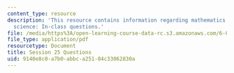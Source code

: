 ```yaml
---
content_type: resource
description: 'This resource contains information regarding mathematics for computer
  science: In-class questions.'
file: /media/https%3A/open-learning-course-data-rc.s3.amazonaws.com/6-042j-mathematics-for-computer-science-spring-2015/9140e8c0a7b0abbca25104c33062830a_MIT6_042JS15_cp25.pdf
file_type: application/pdf
resourcetype: Document
title: Session 25 Questions
uid: 9140e8c0-a7b0-abbc-a251-04c33062830a
---
```

